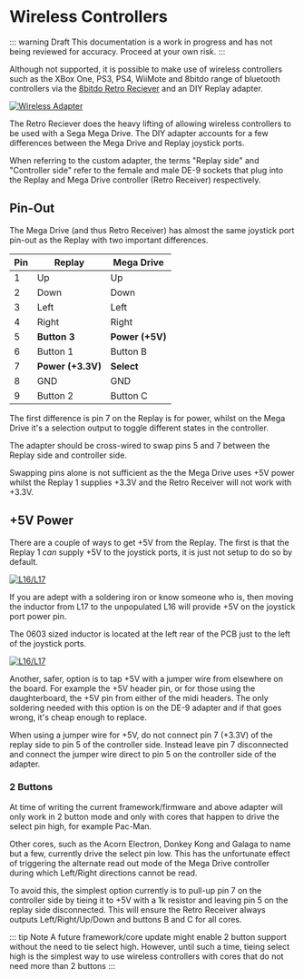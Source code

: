 # Wireless Controllers

::: warning Draft
This documentation is a work in progress and has not being reviewed for accuracy.
Proceed at your own risk.
:::

Although not supported, it is possible to make use of wireless controllers such
as the XBox One, PS3, PS4, WiiMote and 8bitdo range of bluetooth controllers via
the [8bitdo Retro Reciever](https://www.8bitdo.com/retro-receiver-genesis-mega-drive/)
and an DIY Replay adapter.

[![Wireless Adapter](/images/replay1/wireless_adapter_thumb.jpg)](/images/replay1/wireless_adapter.jpg)

The Retro Reciever does the heavy lifting of allowing wireless controllers to be
used with a Sega Mega Drive. The DIY adapter accounts for a few differences between
the Mega Drive and Replay joystick ports.

When referring to the custom adapter, the terms "Replay side" and "Controller side"
refer to the female and male DE-9 sockets that plug into the Replay and Mega Drive
controller (Retro Receiver) respectively.

## Pin-Out

The Mega Drive (and thus Retro Receiver) has almost the same joystick port
pin-out as the Replay with two important differences.

| Pin  | Replay            | Mega Drive    |
| -----|-------------------| ------------- |
| 1    | Up                | Up            |
| 2    | Down              | Down          |
| 3    | Left              | Left          |
| 4    | Right             | Right         |
| 5    | **Button 3**      | **Power (+5V)** |
| 6    | Button 1          | Button B      |
| 7    | **Power (+3.3V)** | **Select**    |
| 8    | GND               | GND           |
| 9    | Button 2          | Button C      |

The first difference is pin 7 on the Replay is for power, whilst on the Mega
Drive it's a selection output to toggle different states in the controller.

The adapter should be cross-wired to swap pins 5 and 7 between the Replay
side and controller side.

Swapping pins alone is not sufficient as the the Mega Drive uses +5V power
whilst the Replay 1 supplies +3.3V and the Retro Receiver will not work with +3.3V.

## +5V Power

There are a couple of ways to get +5V from the Replay. The first is that
the Replay 1 _can_ supply +5V to the joystick ports, it is just not setup to do
so by default.

[![L16/L17](/images/replay1/joystick_pinout_schematic_thumb.jpg)](/images/replay1/joystick_pinout_schematic.jpg)

If you are adept with a soldering iron or know someone who is, then
moving the inductor from L17 to the unpopulated L16 will provide +5V on the
joystick port power pin.

The 0603 sized inductor is located at the left rear of the PCB just to the left
of the joystick ports.

[![L16/L17](/images/replay1/l16_17_thumb.jpg)](/images/replay1/l16_17.jpg)

Another, safer, option is to tap +5V with a jumper wire from elsewhere on the board.
For example the +5V header pin, or for those using the daughterboard, the +5V pin
from either of the midi headers. The only soldering needed with this option is
on the DE-9 adapter and if that goes wrong, it's cheap enough to replace.

When using a jumper wire for +5V, do not connect pin 7 (+3.3V) of the replay side
to pin 5 of the controller side. Instead leave pin 7 disconnected and connect
the jumper wire direct to pin 5 on the controller side of the adapter.

### 2 Buttons

At time of writing the current framework/firmware and above adapter will only work in 2
button mode and only with cores that happen to drive the select pin high, for example
Pac-Man.

Other cores, such as the Acorn Electron, Donkey Kong and Galaga to name but a
few, currently drive the select pin low. This has the unfortunate effect of triggering
the alternate read out mode of the Mega Drive controller during which Left/Right
directions cannot be read.

To avoid this, the simplest option currently is to pull-up pin 7 on the controller
side by tieing it to +5V with a 1k resistor and leaving pin 5 on the replay side
disconnected. This will ensure the Retro Receiver always outputs Left/Right/Up/Down and
buttons B and C for all cores.

::: tip Note
A future framework/core update might enable 2 button support without the need to
tie select high. However, until such a time, tieing select high is the simplest
way to use wireless controllers with cores that do not need more than 2 buttons
:::
